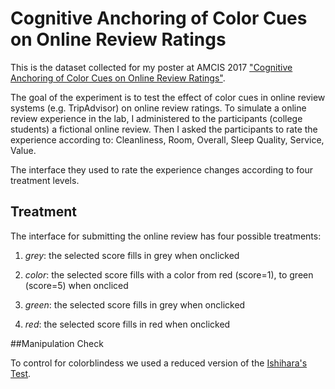 # Cognitive Anchoring of Color Cues on Online Review Ratings

This is the dataset collected for my poster at AMCIS 2017 ["Cognitive Anchoring of Color Cues on Online Review Ratings"](http://aisel.aisnet.org/amcis2017/HumanCI/Presentations/2/).

The goal of the experiment is to test the effect of color cues in online review systems (e.g. TripAdvisor) on online review ratings. To simulate a online review experience in the lab, I administered to the participants (college students) a fictional online review. Then I asked the participants to rate the experience according to: Cleanliness, Room, Overall, Sleep Quality, Service, Value. 

The interface they used to rate the experience changes according to four treatment levels.


## Treatment

The interface for submitting the online review has four possible treatments:

1. *grey*: the selected score fills in grey when onclicked

2. *color*: the selected score fills with a color from red (score=1), to green (score=5) when oncliced

3. *green*: the selected score fills in grey when onclicked

4. *red*: the selected score fills in red when onclicked


##Manipulation Check

To control for colorblindess we used a reduced version of the [Ishihara's Test](http://www.colour-blindness.com/colour-blindness-tests/ishihara-colour-test-plates/).




